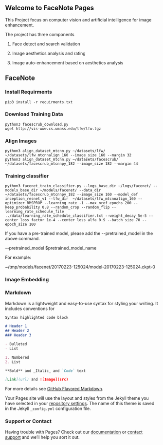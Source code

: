 ## Welcome to FaceNote Pages

This Project focus on computer vision and artificial intelligence for image enhancement.

The project has three components

1. Face detect and search validation

2. Image aesthetics analysis and rating

3. Image auto-enhancement based on aesthetics analysis


## FaceNote
### Install Requirments
```
pip3 install -r requirments.txt
```

### Download Training Data
```
python3 facescrub_download.py
wget http://vis-www.cs.umass.edu/lfw/lfw.tgz
```

### Align Images
```
python3 align_dataset_mtcnn.py ~/datasets/lfw/ ~/datasets/lfw_mtcnnalign_160 --image_size 160 --margin 32
python3 align_dataset_mtcnn.py ~/datasets/facescrub/ ~/datasets/facescrub_mtcnnpy_182 --image_size 182 --margin 44
```

### Training classifier
```
python3 facenet_train_classifier.py --logs_base_dir ~/logs/facenet/ --models_base_dir ~/models/facenet/ --data_dir ~/datasets/facescrub_mtcnnpy_182 --image_size 160 --model_def inception_resnet_v1 --lfw_dir  ~/datasets/lfw_mtcnnalign_160 --optimizer RMSPROP --learning_rate -1 --max_nrof_epochs 200 --keep_probability 0.8 --random_crop --random_flip --learning_rate_schedule_file ../data/learning_rate_schedule_classifier.txt --weight_decay 5e-5 --center_loss_factor 1e-4 --center_loss_alfa 0.9 --batch_size 70 --epoch_size 100
```
If you have a pre-trained model, please add the --pretrained_model in the above command.

--pretrained_model $pretrained_model_name

For example:

~/tmp/models/facenet/20170223-125024/model-20170223-125024.ckpt-0


### Image Embedding


### Markdown

Markdown is a lightweight and easy-to-use syntax for styling your writing. It includes conventions for

```markdown
Syntax highlighted code block

# Header 1
## Header 2
### Header 3

- Bulleted
- List

1. Numbered
2. List

**Bold** and _Italic_ and `Code` text

[Link](url) and ![Image](src)
```

For more details see [GitHub Flavored Markdown](https://guides.github.com/features/mastering-markdown/).

Your Pages site will use the layout and styles from the Jekyll theme you have selected in your [repository settings](https://github.com/overwindows/renaissance/settings). The name of this theme is saved in the Jekyll `_config.yml` configuration file.

### Support or Contact

Having trouble with Pages? Check out our [documentation](https://help.github.com/categories/github-pages-basics/) or [contact support](https://github.com/contact) and we’ll help you sort it out.
